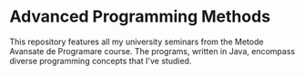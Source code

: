 # Advanced Programming Methods

This repository features all my university seminars from the Metode Avansate de Programare course. 
The programs, written in Java, encompass diverse programming concepts that I've studied.
